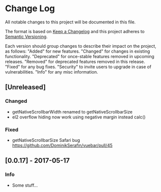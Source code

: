 # Change Log
All notable changes to this project will be documented in this file.

The format is based on [Keep a Changelog](http://keepachangelog.com/)
and this project adheres to [Semantic Versioning](http://semver.org/).

Each version should group changes to describe their impact on the project, as follows:
    "Added" for new features.
    "Changed" for changes in existing functionality.
    "Deprecated" for once-stable features removed in upcoming releases.
    "Removed" for deprecated features removed in this release.
    "Fixed" for any bug fixes.
    "Security" to invite users to upgrade in case of vulnerabilities.
    "Info" for any misc information.


## [Unreleased]
### Changed
- getNativeScrollbarWidth renamed to getNativeScrollbarSize
- el2 overflow hiding now work using negative margin instead calc()

### Fixed
- getNativeScrollbarSize Safari bug https://github.com/DominikSerafin/vuebar/pull/45


## [0.0.17] - 2017-05-17
### Info
- Some stuff...
